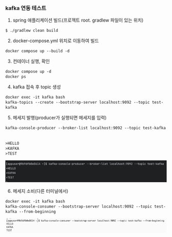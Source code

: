 ### kafka 연동 테스트

1. spring 애플리케이션 빌드(프로젝트 root. gradlew 파일이 있는 위치)
```
$ ./gradlew clean build
```

2. docker-compose.yml 위치로 이동하여 빌드
```
docker compose up --build -d
```

3. 컨테이너 실행, 확인
```
docker compose up -d
docker ps
```

4. kafka 접속 후 topic 생성
```
docker exec -it kafka bash
kafka-topics --create --bootstrap-server localhost:9092 --topic test-kafka
```

5. 메세지 발행(producer가 실행되면 메세지를 입력)
```
kafka-console-producer --broker-list localhost:9092 --topic test-kafka


>HELLO
>KAFKA
>TEST
```
![img.png](img.png)


6. 메세지 소비(다른 터미널에서)
```
docker exec -it kafka bash
kafka-console-consumer --bootstrap-server localhost:9092 --topic test-kafka --from-beginning
```
![img_1.png](img_1.png)